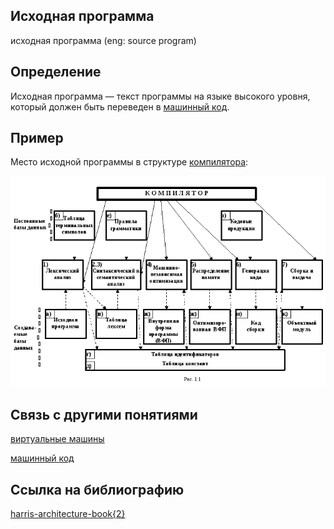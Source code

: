 ## Исходная программа 
исходная программа (eng: source program) 

## Определение
Исходная программа — текст программы на языке высокого уровня, который должен быть переведен в [машинный код](machine_code_1.md).
## Пример
Место исходной программы в структуре [компилятора](compiler_1.md):

![source program](images/compiler_org.png)

## Связь с другими понятиями
[виртуальные машины](virtual_machines_1.md)

[машинный код](machine_code_1.md)

## Cсылка на библиографию
[harris-architecture-book{2}](../bibliography/harris-architecture-book%7B2%7D.md)

